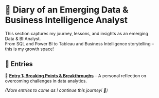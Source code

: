 # 📖 Diary of an Emerging Data & Business Intelligence Analyst  

This section captures my journey, lessons, and insights as an emerging Data & BI Analyst.  
From SQL and Power BI to Tableau and Business Intelligence storytelling – this is my growth space!  

## 📌 Entries  
📌 **[Entry 1: Breaking Points & Breakthroughs](breaking_points_and_breakthroughs.md)** – A personal reflection on overcoming challenges in data analytics.  

_(More entries to come as I continue this journey! 🚀)_  
